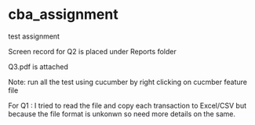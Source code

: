 # cba_assignment
test assignment

Screen record for Q2 is placed under Reports folder

Q3.pdf is attached


Note: run all the test using cucumber by right clicking on cucmber feature file

For Q1 : I tried to read the file and copy each transaction to Excel/CSV but because the file format is unkonwn so need more details on the same.


